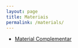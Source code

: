 ```yaml
---
layout: page
title: Materiais
permalink: /materials/
---
```



- [Material Complementar](https://danielsaad.com/TEA-BCC-IFB)
